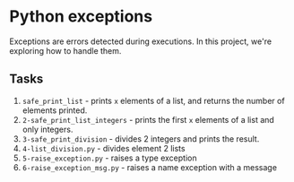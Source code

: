 # Python exceptions
Exceptions are errors detected during executions. In this project, we're exploring how to handle them.

## Tasks
1. `safe_print_list` - prints `x` elements of a list, and returns the number of elements printed.
2. `2-safe_print_list_integers` - prints the first `x` elements of a list and only integers.
3. `3-safe_print_division` - divides 2 integers and prints the result.
4. `4-list_division.py` - divides element 2 lists
5. `5-raise_exception.py` - raises a type exception
6. `6-raise_exception_msg.py` - raises a name exception with a message
